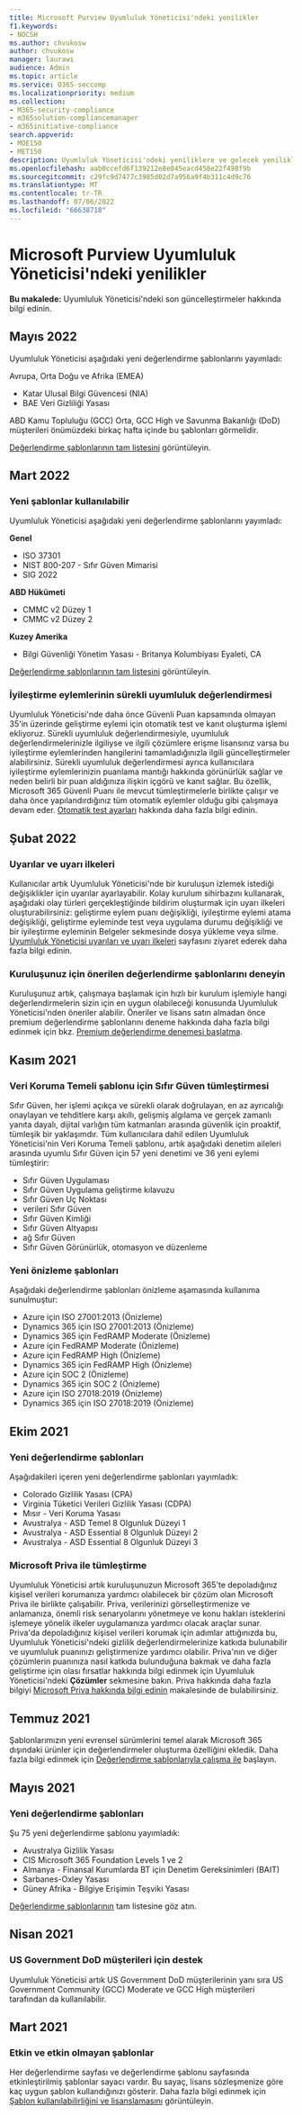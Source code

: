 ```yaml
---
title: Microsoft Purview Uyumluluk Yöneticisi'ndeki yenilikler
f1.keywords:
- NOCSH
ms.author: chvukosw
author: chvukosw
manager: laurawi
audience: Admin
ms.topic: article
ms.service: O365-seccomp
ms.localizationpriority: medium
ms.collection:
- M365-security-compliance
- m365solution-compliancemanager
- m365initiative-compliance
search.appverid:
- MOE150
- MET150
description: Uyumluluk Yöneticisi'ndeki yeniliklere ve gelecek yeniliklere ulaşın. Güncelleştirilmiş değerlendirmeler, yeni değerlendirme şablonları, yeni eylemler ve daha fazlası hakkında bilgi edinin.
ms.openlocfilehash: aab0ccefd6f139212e8e045eacd458e22f498f9b
ms.sourcegitcommit: c29fc9d7477c3985d02d7a956a9f4b311c4d9c76
ms.translationtype: MT
ms.contentlocale: tr-TR
ms.lasthandoff: 07/06/2022
ms.locfileid: "66638718"
---
```

# <a name="whats-new-in-microsoft-purview-compliance-manager"></a>Microsoft Purview Uyumluluk Yöneticisi'ndeki yenilikler

**Bu makalede:** Uyumluluk Yöneticisi'ndeki son güncelleştirmeler hakkında bilgi edinin.

## <a name="may-2022"></a>Mayıs 2022

Uyumluluk Yöneticisi aşağıdaki yeni değerlendirme şablonlarını yayımladı:

Avrupa, Orta Doğu ve Afrika (EMEA)
- Katar Ulusal Bilgi Güvencesi (NIA)
- BAE Veri Gizliliği Yasası

ABD Kamu Topluluğu (GCC) Orta, GCC High ve Savunma Bakanlığı (DoD) müşterileri önümüzdeki birkaç hafta içinde bu şablonları görmelidir.

[Değerlendirme şablonlarının tam listesini](compliance-manager-templates-list.md) görüntüleyin.

## <a name="march-2022"></a>Mart 2022

### <a name="new-templates-available"></a>Yeni şablonlar kullanılabilir

Uyumluluk Yöneticisi aşağıdaki yeni değerlendirme şablonlarını yayımladı:

**Genel**
- ISO 37301
- NIST 800-207 - Sıfır Güven Mimarisi
- SIG 2022

**ABD Hükümeti**
- CMMC v2 Düzey 1
- CMMC v2 Düzey 2

**Kuzey Amerika**
- Bilgi Güvenliği Yönetim Yasası - Britanya Kolumbiyası Eyaleti, CA

[Değerlendirme şablonlarının tam listesini](compliance-manager-templates-list.md) görüntüleyin.

### <a name="continuous-compliance-assessment-of-improvement-actions"></a>İyileştirme eylemlerinin sürekli uyumluluk değerlendirmesi

Uyumluluk Yöneticisi'nde daha önce Güvenli Puan kapsamında olmayan 35'in üzerinde geliştirme eylemi için otomatik test ve kanıt oluşturma işlemi ekliyoruz. Sürekli uyumluluk değerlendirmesiyle, uyumluluk değerlendirmelerinizle ilgiliyse ve ilgili çözümlere erişme lisansınız varsa bu iyileştirme eylemlerinden hangilerini tamamladığınızla ilgili güncelleştirmeler alabilirsiniz. Sürekli uyumluluk değerlendirmesi ayrıca kullanıcılara iyileştirme eylemlerinizin puanlama mantığı hakkında görünürlük sağlar ve neden belirli bir puan aldığınıza ilişkin içgörü ve kanıt sağlar. Bu özellik, Microsoft 365 Güvenli Puanı ile mevcut tümleştirmelerle birlikte çalışır ve daha önce yapılandırdığınız tüm otomatik eylemler olduğu gibi çalışmaya devam eder. [Otomatik test ayarları](compliance-manager-setup.md#set-up-automated-testing) hakkında daha fazla bilgi edinin.

## <a name="february-2022"></a>Şubat 2022

### <a name="alerts-and-alert-policies"></a>Uyarılar ve uyarı ilkeleri

Kullanıcılar artık Uyumluluk Yöneticisi'nde bir kuruluşun izlemek istediği değişiklikler için uyarılar ayarlayabilir. Kolay kurulum sihirbazını kullanarak, aşağıdaki olay türleri gerçekleştiğinde bildirim oluşturmak için uyarı ilkeleri oluşturabilirsiniz: geliştirme eylem puanı değişikliği, iyileştirme eylemi atama değişikliği, geliştirme eyleminde test veya uygulama durumu değişikliği ve bir iyileştirme eyleminin Belgeler sekmesinde dosya yükleme veya silme. [Uyumluluk Yöneticisi uyarıları ve uyarı ilkeleri](compliance-manager-alert-policies.md) sayfasını ziyaret ederek daha fazla bilgi edinin.

### <a name="try-recommended-assessment-templates-for-your-organization"></a>Kuruluşunuz için önerilen değerlendirme şablonlarını deneyin

Kuruluşunuz artık, çalışmaya başlamak için hızlı bir kurulum işlemiyle hangi değerlendirmelerin sizin için en uygun olabileceği konusunda Uyumluluk Yöneticisi'nden öneriler alabilir. Öneriler ve lisans satın almadan önce premium değerlendirme şablonlarını deneme hakkında daha fazla bilgi edinmek için bkz. [Premium değerlendirme denemesi başlatma](compliance-manager-setup.md#start-a-premium-assessments-trial).

## <a name="november-2021"></a>Kasım 2021

### <a name="zero-trust-integration-for-the-data-protection-baseline-template"></a>Veri Koruma Temeli şablonu için Sıfır Güven tümleştirmesi

Sıfır Güven, her işlemi açıkça ve sürekli olarak doğrulayan, en az ayrıcalığı onaylayan ve tehditlere karşı akıllı, gelişmiş algılama ve gerçek zamanlı yanıta dayalı, dijital varlığın tüm katmanları arasında güvenlik için proaktif, tümleşik bir yaklaşımdır. Tüm kullanıcılara dahil edilen Uyumluluk Yöneticisi'nin Veri Koruma Temeli şablonu, artık aşağıdaki denetim aileleri arasında uyumlu Sıfır Güven için 57 yeni denetimi ve 36 yeni eylemi tümleştirir:

- Sıfır Güven Uygulaması
- Sıfır Güven Uygulama geliştirme kılavuzu
- Sıfır Güven Uç Noktası
- verileri Sıfır Güven
- Sıfır Güven Kimliği
- Sıfır Güven Altyapısı
- ağ Sıfır Güven
- Sıfır Güven Görünürlük, otomasyon ve düzenleme

### <a name="new-preview-templates"></a>Yeni önizleme şablonları

Aşağıdaki değerlendirme şablonları önizleme aşamasında kullanıma sunulmuştur:

- Azure için ISO 27001:2013 (Önizleme)
- Dynamics 365 için ISO 27001:2013 (Önizleme)
- Dynamics 365 için FedRAMP Moderate (Önizleme)
- Azure için FedRAMP Moderate (Önizleme)
- Azure için FedRAMP High (Önizleme)
- Dynamics 365 için FedRAMP High (Önizleme)
- Azure için SOC 2 (Önizleme)
- Dynamics 365 için SOC 2 (Önizleme)
- Azure için ISO 27018:2019 (Önizleme)
- Dynamics 365 için ISO 27018:2019 (Önizleme)

## <a name="october-2021"></a>Ekim 2021

### <a name="new-assessment-templates"></a>Yeni değerlendirme şablonları

Aşağıdakileri içeren yeni değerlendirme şablonları yayımladık:

- Colorado Gizlilik Yasası (CPA)
- Virginia Tüketici Verileri Gizlilik Yasası (CDPA)
- Mısır - Veri Koruma Yasası
- Avustralya - ASD Temel 8 Olgunluk Düzeyi 1
- Avustralya - ASD Essential 8 Olgunluk Düzeyi 2
- Avustralya - ASD Essential 8 Olgunluk Düzeyi 3

### <a name="integration-with-microsoft-priva"></a>Microsoft Priva ile tümleştirme

Uyumluluk Yöneticisi artık kuruluşunuzun Microsoft 365'te depoladığınız kişisel verileri korumanıza yardımcı olabilecek bir çözüm olan Microsoft Priva ile birlikte çalışabilir. Priva, verilerinizi görselleştirmenize ve anlamanıza, önemli risk senaryolarını yönetmeye ve konu hakları isteklerini işlemeye yönelik ilkeler uygulamanıza yardımcı olacak araçlar sunar. Priva'da depoladığınız kişisel verileri korumak için adımlar attığınızda bu, Uyumluluk Yöneticisi'ndeki gizlilik değerlendirmelerinize katkıda bulunabilir ve uyumluluk puanınızı geliştirmenize yardımcı olabilir. Priva'nın ve diğer çözümlerin puanınıza nasıl katkıda bulunduğuna bakmak ve daha fazla geliştirme için olası fırsatlar hakkında bilgi edinmek için Uyumluluk Yöneticisi'ndeki **Çözümler** sekmesine bakın. Priva hakkında daha fazla bilgiyi [Microsoft Priva hakkında bilgi edinin](/privacy/priva) makalesinde de bulabilirsiniz.

## <a name="july-2021"></a>Temmuz 2021

Şablonlarımızın yeni evrensel sürümlerini temel alarak Microsoft 365 dışındaki ürünler için değerlendirmeler oluşturma özelliğini ekledik. Daha fazla bilgi edinmek için [Değerlendirme şablonlarıyla çalışma ile](compliance-manager-templates.md) başlayın.

## <a name="may-2021"></a>Mayıs 2021

### <a name="new-assessment-templates"></a>Yeni değerlendirme şablonları

Şu 75 yeni değerlendirme şablonu yayımladık:
- Avustralya Gizlilik Yasası
- CIS Microsoft 365 Foundation Levels 1 ve 2
- Almanya - Finansal Kurumlarda BT için Denetim Gereksinimleri (BAIT)
- Sarbanes-Oxley Yasası
- Güney Afrika - Bilgiye Erişimin Teşviki Yasası

[Değerlendirme şablonlarının](compliance-manager-templates-list.md) tam listesine göz atın.

## <a name="april-2021"></a>Nisan 2021

### <a name="support-for-us-government-dod-customers"></a>US Government DoD müşterileri için destek

Uyumluluk Yöneticisi artık US Government DoD müşterilerinin yanı sıra US Government Community (GCC) Moderate ve GCC High müşterileri tarafından da kullanılabilir.

## <a name="march-2021"></a>Mart 2021

### <a name="active-and-inactive-templates"></a>Etkin ve etkin olmayan şablonlar

Her değerlendirme sayfası ve değerlendirme şablonu sayfasında etkinleştirilmiş şablonlar sayacı vardır. Bu sayaç, lisans sözleşmenize göre kaç uygun şablon kullandığınızı gösterir. Daha fazla bilgi edinmek için [Şablon kullanılabilirliğini ve lisanslamasını](compliance-manager-templates.md#template-availability-and-licensing) görüntüleyin.
